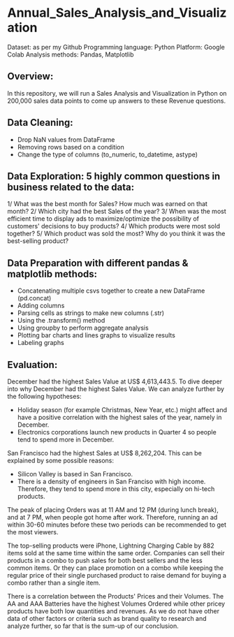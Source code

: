 # Annual_Sales_Analysis_and_Visualization

Dataset: as per my Github
Programming language: Python 
Platform: Google Colab
Analysis methods: Pandas, Matplotlib

## Overview: 
In this repository, we will run a Sales Analysis and Visualization in Python on 200,000 sales data points to come up answers to these Revenue questions.

## Data Cleaning:
- Drop NaN values from DataFrame
- Removing rows based on a condition
- Change the type of columns (to_numeric, to_datetime, astype)

## Data Exploration: 5 highly common questions in business related to the data:
1/ What was the best month for Sales? How much was earned on that month?
2/ Which city had the best Sales of the year?
3/ When was the most efficient time to display ads to maximize/optimize the possibility of customers' decisions to buy products?
4/ Which products were most sold together?
5/ Which product was sold the most? Why do you think it was the best-selling product?

## Data Preparation with different pandas & matplotlib methods:
- Concatenating multiple csvs together to create a new DataFrame (pd.concat)
- Adding columns
- Parsing cells as strings to make new columns (.str)
- Using the .transform() method
- Using groupby to perform aggregate analysis
- Plotting bar charts and lines graphs to visualize results
- Labeling graphs

## Evaluation:

December had the highest Sales Value at US$ 4,613,443.5. To dive deeper into why December had the highest Sales Value. We can analyze further by the following hypotheses:
- Holiday season (for example Christmas, New Year, etc.) might affect and have a positive correlation with the highest sales of the year, namely in December.
- Electronics corporations launch new products in Quarter 4 so people tend to spend more in December.

San Francisco had the highest Sales at US$ 8,262,204. This can be explained by some possible reasons:
- Silicon Valley is based in San Francisco.
- There is a density of engineers in San Franciso with high income. Therefore, they tend to spend more in this city, especially on hi-tech products.

The peak of placing Orders was at 11 AM and 12 PM (during lunch break), and at 7 PM, when people got home after work. Therefore, running an ad within 30-60 minutes before these two periods can be recommended to get the most viewers.


The top-selling products were iPhone, Lightning Charging Cable by 882 items sold at the same time within the same order. Companies can sell their products in a combo to push sales for both best sellers and the less common items. Or they can place promotion on a combo while keeping the regular price of their single purchased product to raise demand for buying a combo rather than a single item.

There is a correlation between the Products' Prices and their Volumes. The AA and AAA Batteries have the highest Volumes Ordered while other pricey products have both low quantities and revenues. As we do not have other data of other factors or criteria such as brand quality to research and analyze further, so far that is the sum-up of our conclusion.

